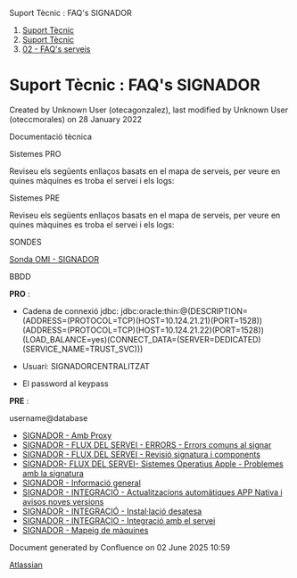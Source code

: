 Suport Tècnic : FAQ's SIGNADOR  

1.  [Suport Tècnic](index.html)
2.  [Suport Tècnic](13893782.html)
3.  [02 - FAQ's serveis](26313393.html)

Suport Tècnic : FAQ's SIGNADOR
==============================

Created by Unknown User (otecagonzalez), last modified by Unknown User (oteccmorales) on 28 January 2022

Documentació tècnica

Sistemes PRO

Reviseu els següents enllaços basats en el mapa de serveis, per veure en quines màquines es troba el servei i els logs:

  

     

  

Sistemes PRE

Reviseu els següents enllaços basats en el mapa de serveis, per veure en quines màquines es troba el servei i els logs:

  

     

  

  

  

SONDES

[Sonda OMI - SIGNADOR](Sonda-OMI---SIGNADOR_36340925.html)

BBDD

**PRO** :

*   Cadena de connexió jdbc: jdbc:oracle:thin:@(DESCRIPTION=(ADDRESS=(PROTOCOL=TCP)(HOST=10.124.21.21)(PORT=1528))(ADDRESS=(PROTOCOL=TCP)(HOST=10.124.21.22)(PORT=1528))(LOAD\_BALANCE=yes)(CONNECT\_DATA=(SERVER=DEDICATED)(SERVICE\_NAME=TRUST\_SVC)))

  

*   Usuari: SIGNADORCENTRALITZAT
*   El password al keypass

**PRE** :

username@database

  

*   [SIGNADOR - Amb Proxy](SIGNADOR----Amb-Proxy_128647755.html)
*   [SIGNADOR - FLUX DEL SERVEI - ERRORS - Errors comuns al signar](SIGNADOR---FLUX-DEL-SERVEI---ERRORS---Errors-comuns-al-signar_41519394.html)
*   [SIGNADOR - FLUX DEL SERVEI - Revisió signatura i components](30867584.html)
*   [SIGNADOR- FLUX DEL SERVEI- Sistemes Operatius Apple - Problemes amb la signatura](SIGNADOR--FLUX-DEL-SERVEI--Sistemes-Operatius-Apple---Problemes-amb-la-signatura_41521259.html)
*   [SIGNADOR - Informació general](30867482.html)
*   [SIGNADOR - INTEGRACIÓ - Actualitzacions automàtiques APP Nativa i avisos noves versions](41520144.html)
*   [SIGNADOR - INTEGRACIÓ - Instal·lació desatesa](100010594.html)
*   [SIGNADOR - INTEGRACIO - Integració amb el servei](41519246.html)
*   [SIGNADOR - Mapeig de màquines](41519324.html)

Document generated by Confluence on 02 June 2025 10:59

[Atlassian](http://www.atlassian.com/)